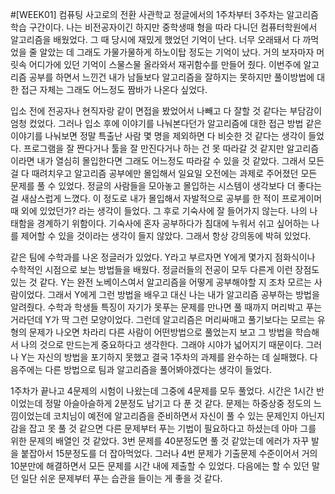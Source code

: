 #[WEEK01] 컴퓨팅 사고로의 전환
사관학교 정글에서의 1주차부터 3주차는 알고리즘 학습 구간이다. 나는 비전공자이긴 하지만 중학생때 형을 따라 다니던 컴퓨터학원에서 알고리즘을 배웠었다. 그 때 당시에 재밌게 했었던 기억이 난다. 너무 오래돼서 다 까먹었을 줄 알았는 데 그래도 가물가물하게 하노이탑 정도는 기억이 났다. 거의 보자마자 머릿속 어디가에 있던 기억이 스물스물 올라와서 재귀함수를 만들어 줬다. 이번주에 알고리즘 공부를 하면서 느낀건 내가 남들보다 알고리즘을 잘하지는 못하지만 풀이방법에 대한 접근 자체는 그래도 어느정도 짬바가 나온다 싶었다.

  입소 전에 전공자나 현직자랑 같이 면접을 봤었어서 나빼고 다 잘할 것 같다는 부담감이 엄청 컸었다. 그러나 입소 후에 이야기를 나눠본다던가 알고리즘에 대한 접근 방법 같은 이야기를 나눠보면 정말 특출난 사람 몇 명을 제외하면 다 비슷한 것 같다는 생각이 들었다. 프로그램을 잘 짠다거나 툴을 잘 만진다거나 하는 건 못 따라갈 것 같지만 알고리즘이라면 내가 열심히 몰입한다면 그래도 어느정도 따라갈 수 있을 것 같았다. 그래서 모든걸 다 때려치우고 알고리즘 공부에만 몰입해서 일요일 오전에는 과제로 주어졌던 모든 문제를 풀 수 있었다. 정글의 사람들을 모아놓고 몰입하는 시스템이 생각보다 더 좋다는 걸 새삼스럽게 느꼈다. 이 정도로 내가 몰입해서 자발적으로 공부를 한 적이 프로게이머 때 외에 있었던가? 라는 생각이 들었다. 그 후로 기숙사에 잘 들어가지 않는다. 나의 나태함을 경계하기 위함이다. 기숙사에 혼자 공부하다가 침대에 누워서 쉬고 싶어하는 나를 제어할 수 있을 것이라는 생각이 들지 않았다. 그래서 항상 강의동에 박혀 있었다.

  같은 팀에 수학과를 나온 정글러가 있었다. Y라고 부르자면 Y에게 몇가지 점화식이나 수학적인 시점으로 보는 방법들을 배웠다. 정글러들의 전공이 모두 다른게 이런 장점도 있는 것 같다. Y는 완전 노베이스여서 알고리즘을 어떻게 공부해야할 지 조차 모르는 사람이었다. 그래서 Y에게 그런 방법을 배우고 대신 나는 내가 알고리즘 공부하는 방법을 알려줬다. 수학과 학생들 특징이 자기가 못푸는 문제를 만나면 풀 때까지 머리박고 푸는거라던데 Y가 딱 그런 모양이었다. 그런데 알고리즘은 머리싸매고 풀기보다는 모르는 유형의 문제가 나오면 차라리 다른 사람이 어떤방법으로 풀었는지 보고 그 방법을 학습해서 나의 것으로 만드는게 중요하다고 생각한다. 그래야 시야가 넓어지기 때문이다. 그러나 Y는 자신의 방법을 포기하지 못했고 결국 1주차의 과제를 완수하는 데 실패했다. 다음주에는 다른 방법으로 팀과 알고리즘을 풀어봐야겠다는 생각이 들었다.

  1주차가 끝나고 4문제의 시험이 나왔는데 그중에 4문제를 모두 풀었다. 시간은 1시간 반이었는데 정말 아슬아슬하게 2분정도 남기고 다 푼 것 같다. 문제는 하중상중 정도의 느낌이었는데 코치님이 예전에 알고리즘을 준비하면서 자신이 풀 수 있는 문제인지 아닌지 감을 잡고 못 풀 것 같으면 다른 문제부터 푸는 기법이 필요하다고 하셨는데 아마 그를 위한 문제의 배열인 것 같았다. 3번 문제를 40분정도면 풀 것 같았는데 에러가 자꾸 발을 붙잡아서 15분정도를 더 잡아먹었다. 그러나 4번 문제가 기출문제 수준이어서 거의 10분만에 해결하면서 모든 문제를 시간 내에 제출할 수 있었다. 다음에는 할 수 있던 말던 일단 쉬운 문제부터 푸는 습관을 들이는 게 좋을 것 같다.
